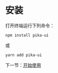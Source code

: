 # 安装

打开终端运行下列命令：

```
npm install pika-ui
```

或

```
yarn add pika-ui
```

下一节：[开始使用](#/doc/get-started)
